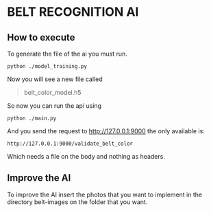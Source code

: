 # BELT RECOGNITION AI
## How to execute
To generate the file of the ai you must run.
````
python ./model_training.py
````
Now you will see a new file called
> belt_color_model.h5

So now you can run the api using
````
python ./main.py
````
And you send the request to http://127.0.0.1:9000 the only available is:
````
http://127.0.0.1:9000/validate_belt_color
````

Which needs a file on the body and nothing as headers.

## Improve the AI
To improve the AI insert the photos that you want to implement in the directory belt-images on the folder that you want.

